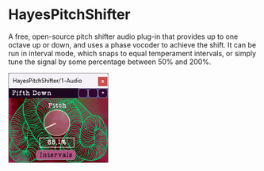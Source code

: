 # HayesPitchShifter
A free, open-source pitch shifter audio plug-in that provides up to one octave up or down, and uses a phase vocoder to achieve the shift. 
It can be run in interval mode, which snaps to equal temperament intervals, or simply tune the signal by some percentage between 50% and 200%.

![alt text](Resources/Images/PitchShifterGUI.png)


